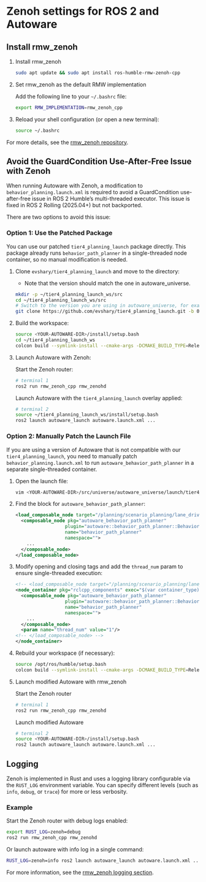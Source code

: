 # Zenoh settings for ROS 2 and Autoware

## Install rmw_zenoh

1. Install rmw_zenoh

   ```bash
   sudo apt update && sudo apt install ros-humble-rmw-zenoh-cpp
   ```

2. Set rmw_zenoh as the default RMW implementation

   Add the following line to your `~/.bashrc` file:

   ```bash
   export RMW_IMPLEMENTATION=rmw_zenoh_cpp
   ```

3. Reload your shell configuration (or open a new terminal):

   ```bash
   source ~/.bashrc
   ```

For more details, see the [rmw_zenoh repository](https://github.com/ros2/rmw_zenoh).

## Avoid the GuardCondition Use-After-Free Issue with Zenoh

When running Autoware with Zenoh, a modification to `behavior_planning.launch.xml` is required to avoid a GuardCondition use-after-free issue in ROS 2 Humble’s multi-threaded executor. This issue is fixed in ROS 2 Rolling (2025.04+) but not backported.

There are two options to avoid this issue:

### Option 1: Use the Patched Package

You can use our patched `tier4_planning_launch` package directly.
This package already runs `behavior_path_planner` in a single-threaded node container, so no manual modification is needed.

1. Clone `evshary/tier4_planning_launch` and move to the directory:

   * Note that the version should match the one in autoware_universe.

   ```bash
   mkdir -p ~/tier4_planning_launch_ws/src
   cd ~/tier4_planning_launch_ws/src
   # Switch to the version you are using in autoware_universe, for example, 0.45.0.
   git clone https://github.com/evshary/tier4_planning_launch.git -b 0.45.0
   ```

2. Build the workspace:

   ```bash
   source <YOUR-AUTOWARE-DIR>/install/setup.bash
   cd ~/tier4_planning_launch_ws
   colcon build --symlink-install --cmake-args -DCMAKE_BUILD_TYPE=Release
   ```

3. Launch Autoware with Zenoh:

   Start the Zenoh router:

   ```bash
   # terminal 1
   ros2 run rmw_zenoh_cpp rmw_zenohd
   ```

   Launch Autoware with the `tier4_planning_launch` overlay applied:

   ```bash
   # terminal 2
   source ~/tier4_planning_launch_ws/install/setup.bash
   ros2 launch autoware_launch autoware.launch.xml ...
   ```

### Option 2: Manually Patch the Launch File

If you are using a version of Autoware that is not compatible with our `tier4_planning_launch`, you need to manually patch `behavior_planning.launch.xml` to run `autoware_behavior_path_planner` in a separate single-threaded container.

1. Open the launch file:

   ```bash
   vim <YOUR-AUTOWARE-DIR>/src/universe/autoware_universe/launch/tier4_planning_launch/launch/scenario_planning/lane_driving/behavior_planning/behavior_planning.launch.xml
   ```

2. Find the block for `autoware_behavior_path_planner`:

   ```xml
   <load_composable_node target="/planning/scenario_planning/lane_driving/behavior_planning/behavior_planning_container">
     <composable_node pkg="autoware_behavior_path_planner"
                     plugin="autoware::behavior_path_planner::BehaviorPathPlannerNode"
                     name="behavior_path_planner"
                     namespace="">
       ...
     </composable_node>
   </load_composable_node>
   ```

3. Modify opening and closing tags and add the `thread_num` param to ensure single-threaded execution:

   ```xml
   <!-- <load_composable_node target="/planning/scenario_planning/lane_driving/behavior_planning/behavior_planning_container"> -->
   <node_container pkg="rclcpp_components" exec="$(var container_type)" name="behavior_planning_container2" namespace="" args="" output="both">
     <composable_node pkg="autoware_behavior_path_planner"
                     plugin="autoware::behavior_path_planner::BehaviorPathPlannerNode"
                     name="behavior_path_planner"
                     namespace="">
       ...
     </composable_node>
     <param name="thread_num" value="1"/>
   <!-- </load_composable_node> -->
   </node_container>
   ```

4. Rebuild your workspace (if necessary):

   ```bash
   source /opt/ros/humble/setup.bash
   colcon build --symlink-install --cmake-args -DCMAKE_BUILD_TYPE=Release
   ```

5. Launch modified Autoware with rmw_zenoh

   Start the Zenoh router

   ```bash
   # terminal 1
   ros2 run rmw_zenoh_cpp rmw_zenohd
   ```

   Launch modified Autoware

   ```bash
   # terminal 2
   source <YOUR-AUTOWARE-DIR>/install/setup.bash
   ros2 launch autoware_launch autoware.launch.xml ...
   ```

## Logging

Zenoh is implemented in Rust and uses a logging library configurable via the `RUST_LOG` environment variable.
You can specify different levels (such as `info`, `debug`, or `trace`) for more or less verbosity.

### Example

Start the Zenoh router with debug logs enabled:

```bash
export RUST_LOG=zenoh=debug
ros2 run rmw_zenoh_cpp rmw_zenohd
```

Or launch autoware with info log in a single command:

```bash
RUST_LOG=zenoh=info ros2 launch autoware_launch autoware.launch.xml ...
```

For more information, see the [rmw_zenoh logging section](https://github.com/ros2/rmw_zenoh?tab=readme-ov-file#logging).
